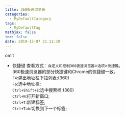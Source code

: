 ```yaml
---
title: 360极速浏览器
categories:
  - MyDefaultCategory
tags:
  - MyDefaultTag
mathjax: false
toc: false
date: 2019-12-07 21:11:30
---
```

omit
<!--more-->

* 快捷键
查看方式：`自定义和控制360极速浏览器`>`选项`>`快捷键`。  
360极速浏览器的部分快捷键和Chrome的快捷键一致。  
`F4`:弹出地址栏下拉列表;(360)  
`F6`:选中地址栏;  
`Ctrl+Shift+E`:选中搜索栏;(360)  
`Ctrl+N`:打开新窗口;  
`Ctrl+T`:新建标签;  
`Ctrl+Tab`:切换到下一个标签;  
